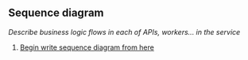 ## Sequence diagram
_Describe business logic flows in each of APIs, workers... in the service_
1. [Begin write sequence diagram from here](md/Begin_write_sequence_diagram_from_here.sequence.md)

